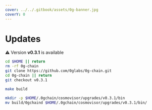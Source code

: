 ```yaml
---
cover: ../../.gitbook/assets/0g-banner.jpg
coverY: 0
---
```


# Updates

⚠️ Version **v0.3.1** is available

```bash
cd $HOME || return
rm -rf 0g-chain
git clone https://github.com/0glabs/0g-chain.git
cd 0g-chain || return
git checkout v0.3.1

make build

mkdir -p $HOME/.0gchain/cosmovisor/upgrades/v0.3.1/bin
mv build/0gchaind $HOME/.0gchain/cosmovisor/upgrades/v0.3.1/bin/
```

